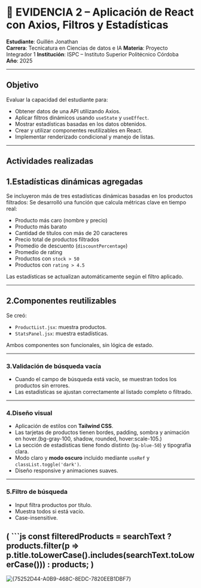 # 📄 EVIDENCIA 2 – Aplicación de React con Axios, Filtros y Estadísticas

**Estudiante**: Guillén Jonathan  
**Carrera**: Tecnicatura en Ciencias de datos e IA
**Materia**: Proyecto Integrador 1
**Institución**: ISPC – Instituto Superior Politécnico Córdoba  
**Año**: 2025  

---

## Objetivo

Evaluar la capacidad del estudiante para:

- Obtener datos de una API utilizando Axios.
- Aplicar filtros dinámicos usando `useState` y `useEffect`.
- Mostrar estadísticas basadas en los datos obtenidos.
- Crear y utilizar componentes reutilizables en React.
- Implementar renderizado condicional y manejo de listas.

---

## Actividades realizadas

## 1.Estadísticas dinámicas agregadas

Se incluyeron más de tres estadísticas dinámicas basadas en los productos filtrados:
Se desarrolló una función que calcula métricas clave en tiempo real:

- Producto más caro (nombre y precio)
- Producto más barato
- Cantidad de títulos con más de 20 caracteres
- Precio total de productos filtrados
- Promedio de descuento (`discountPercentage`)
- Promedio de rating
- Productos con `stock > 50`
- Productos con `rating > 4.5`

Las estadísticas se actualizan automáticamente según el filtro aplicado.

---

## 2.Componentes reutilizables

Se creó:

- `ProductList.jsx`: muestra productos.
- `StatsPanel.jsx`: muestra estadísticas.

Ambos componentes son funcionales, sin lógica de estado.

---

### 3.Validación de búsqueda vacía

- Cuando el campo de búsqueda está vacío, se muestran todos los productos sin errores.
- Las estadísticas se ajustan correctamente al listado completo o filtrado.

---

### 4.Diseño visual

- Aplicación de estilos con **Tailwind CSS**.
- Las tarjetas de productos tienen bordes, padding, sombra y animación en hover.(bg-gray-100, shadow, rounded, hover:scale-105.)
- La sección de estadísticas tiene fondo distinto (`bg-blue-50`) y tipografía clara.
- Modo claro y **modo oscuro** incluido mediante `useRef` y `classList.toggle('dark')`.
- Diseño responsive y animaciones suaves.
---


### 5.Filtro de búsqueda

- Input filtra productos por título.
- Muestra todos si está vacío.
- Case-insensitive.

( ```js
const filteredProducts = searchText
  ? products.filter(p =>
      p.title.toLowerCase().includes(searchText.toLowerCase()))
  : products;
)
---
![{75252D44-A0B9-468C-8EDC-7820EEB1DBF7}](https://github.com/user-attachments/assets/9b0d2fdd-c1c4-43bf-b73f-762a9cb81929)


